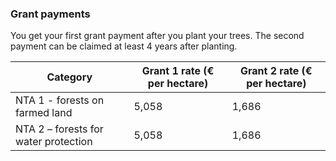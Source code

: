 ###  **Grant payments**

You get your first grant payment after you plant your trees. The second
payment can be claimed at least 4 years after planting.

**Category** |  **Grant 1 rate (€ per hectare)** |  **Grant 2 rate (€ per hectare)**  
---|---|---  
NTA 1 - forests on farmed land  |  5,058  |  1,686   
NTA 2 – forests for water protection  |  5,058  |  1,686   
  